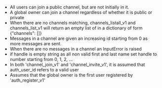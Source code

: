 - All users can join a public channel, but are not initially in it. 
- A global owner can join a channel regardless of whether it is public or private
- When there are no channels matching, channels_listall_v1 and channels_list_v1 will return an empty list of in a dictionary of form {"channels": []}
- Messages in a channel are given an increasing id starting from 0 as more messages are sent.
- When there are no messages in a channel an InputError is raised
- if handle is empty string as all non valid first and last name set handle to number starting from 0, 1, 2, ...
- In both 'channel_join_v1' and 'channel_invite_v1', it is assumed that auth_user_id refers to a valid user
- Assumes that the global owner is the first user registered by 'auth_register_v1'
